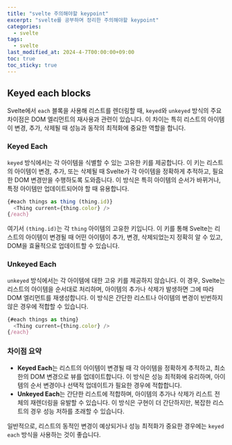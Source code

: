 ```yaml
---
title: "svelte 주의해야할 keypoint"
excerpt: "svelte를 공부하며 정리한 주의해야할 keypoint"
categories:
  - svelte
tags:
  - svelte
last_modified_at: 2024-4-7T00:00:00+09:00
toc: true
toc_sticky: true
---
```


## Keyed each blocks

Svelte에서 `each` 블록을 사용해 리스트를 렌더링할 때, `keyed`와 `unkeyed` 방식의 주요 차이점은 DOM 엘리먼트의 재사용과 관련이 있습니다. 이 차이는 특히 리스트의 아이템이 변경, 추가, 삭제될 때 성능과 동작의 최적화에 중요한 역할을 합니다.

### Keyed Each

`keyed` 방식에서는 각 아이템을 식별할 수 있는 고유한 키를 제공합니다. 이 키는 리스트의 아이템이 변경, 추가, 또는 삭제될 때 Svelte가 각 아이템을 정확하게 추적하고, 필요한 DOM 변경만을 수행하도록 도와줍니다. 이 방식은 특히 아이템의 순서가 바뀌거나, 특정 아이템만 업데이트되어야 할 때 유용합니다.

```js
{#each things as thing (thing.id)}
  <Thing current={thing.color} />
{/each}
```

여기서 `(thing.id)`는 각 `thing` 아이템의 고유한 키입니다. 이 키를 통해 Svelte는 리스트의 아이템이 변경될 때 어떤 아이템이 추가, 변경, 삭제되었는지 정확히 알 수 있고, DOM을 효율적으로 업데이트할 수 있습니다.

### Unkeyed Each

`unkeyed` 방식에서는 각 아이템에 대한 고유 키를 제공하지 않습니다. 이 경우, Svelte는 리스트의 아이템을 순서대로 처리하며, 아이템의 추가나 삭제가 발생하면 그에 따라 DOM 엘리먼트를 재생성합니다. 이 방식은 간단한 리스트나 아이템의 변경이 빈번하지 않은 경우에 적합할 수 있습니다.

```js
{#each things as thing}
  <Thing current={thing.color} />
{/each}
```

### 차이점 요약

- **Keyed Each**는 리스트의 아이템이 변경될 때 각 아이템을 정확하게 추적하고, 최소한의 DOM 변경으로 뷰를 업데이트합니다. 이 방식은 성능 최적화에 유리하며, 아이템의 순서 변경이나 선택적 업데이트가 필요한 경우에 적합합니다.
- **Unkeyed Each**는 간단한 리스트에 적합하며, 아이템의 추가나 삭제가 리스트 전체의 재렌더링을 유발할 수 있습니다. 이 방식은 구현이 더 간단하지만, 복잡한 리스트의 경우 성능 저하를 초래할 수 있습니다.

일반적으로, 리스트의 동적인 변경이 예상되거나 성능 최적화가 중요한 경우에는 `keyed each` 방식을 사용하는 것이 좋습니다.
